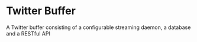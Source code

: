 # Twitter Buffer
A Twitter buffer consisting of a configurable streaming daemon, a database and a RESTful API

